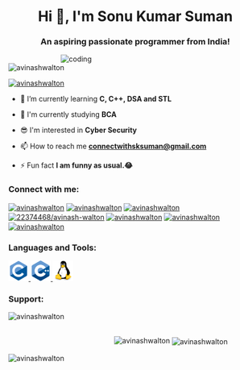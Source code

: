 <h1 align="center">Hi 👋, I'm Sonu Kumar Suman</h1>
<h3 align="center">An aspiring passionate programmer from India!</h3>

<img align="right" alt="coding" width="400" src="https://user-images.githubusercontent.com/55389276/140866485-8fb1c876-9a8f-4d6a-98dc-08c4981eaf70.gif">

<p align="left"> <img src="https://komarev.com/ghpvc/?username=avinashwalton&label=Profile%20views&color=0e75b6&style=flat" alt="avinashwalton" /> </p>

<p align="left"> <a href="https://twitter.com/avinashwalton" target="blank"><img src="https://img.shields.io/twitter/follow/avinashwalton?logo=twitter&style=for-the-badge" alt="avinashwalton" /></a> </p>

- 🌱 I’m currently learning **C, C++, DSA and STL**

- 🏫 I'm currently studying **BCA**
  
- 😎 I'm interested in **Cyber Security**

- 📫 How to reach me **connectwithsksuman@gmail.com**

- ⚡ Fun fact **I am funny as usual.😂**

<h3 align="left">Connect with me:</h3>
<p align="left">
<a href="https://dev.to/avinashwalton" target="blank"><img align="center" src="https://raw.githubusercontent.com/rahuldkjain/github-profile-readme-generator/master/src/images/icons/Social/devto.svg" alt="avinashwalton" height="30" width="40" /></a>
<a href="https://twitter.com/avinashwalton" target="blank"><img align="center" src="https://raw.githubusercontent.com/rahuldkjain/github-profile-readme-generator/master/src/images/icons/Social/twitter.svg" alt="avinashwalton" height="30" width="40" /></a>
<a href="https://linkedin.com/in/avinashwalton" target="blank"><img align="center" src="https://raw.githubusercontent.com/rahuldkjain/github-profile-readme-generator/master/src/images/icons/Social/linked-in-alt.svg" alt="avinashwalton" height="30" width="40" /></a>
<a href="https://stackoverflow.com/users/22374468/avinash-walton" target="blank"><img align="center" src="https://raw.githubusercontent.com/rahuldkjain/github-profile-readme-generator/master/src/images/icons/Social/stack-overflow.svg" alt="22374468/avinash-walton" height="30" width="40" /></a>
<a href="https://fb.com/avinashwalton" target="blank"><img align="center" src="https://raw.githubusercontent.com/rahuldkjain/github-profile-readme-generator/master/src/images/icons/Social/facebook.svg" alt="avinashwalton" height="30" width="40" /></a>
<a href="https://instagram.com/avinashwalton" target="blank"><img align="center" src="https://raw.githubusercontent.com/rahuldkjain/github-profile-readme-generator/master/src/images/icons/Social/instagram.svg" alt="avinashwalton" height="30" width="40" /></a>
<a href="https://www.youtube.com/c/avinashwalton" target="blank"><img align="center" src="https://raw.githubusercontent.com/rahuldkjain/github-profile-readme-generator/master/src/images/icons/Social/youtube.svg" alt="avinashwalton" height="30" width="40" /></a>

</p>

<h3 align="left">Languages and Tools:</h3>
<p align="left"> <a href="https://www.cprogramming.com/" target="_blank" rel="noreferrer"> <img src="https://raw.githubusercontent.com/devicons/devicon/master/icons/c/c-original.svg" alt="c" width="40" height="40"/> </a> <a href="https://www.w3schools.com/cpp/" target="_blank" rel="noreferrer"> <img src="https://raw.githubusercontent.com/devicons/devicon/master/icons/cplusplus/cplusplus-original.svg" alt="cplusplus" width="40" height="40"/> </a> <a href="https://www.linux.org/" target="_blank" rel="noreferrer"> <img src="https://raw.githubusercontent.com/devicons/devicon/master/icons/linux/linux-original.svg" alt="linux" width="40" height="40"/> </a> </p>

<h3 align="left">Support:</h3>
<p><a href="https://www.buymeacoffee.com/avinashwalton"> <img align="left" src="https://cdn.buymeacoffee.com/buttons/v2/default-yellow.png" height="50" width="210" alt="avinashwalton" /></a></p><br><br>

<p><img align="left" src="https://github-readme-stats.vercel.app/api/top-langs?username=avinashwalton&show_icons=true&locale=en&layout=compact" alt="avinashwalton" /></p>

<p>&nbsp;<img align="center" src="https://github-readme-stats.vercel.app/api?username=avinashwalton&show_icons=true&locale=en" alt="avinashwalton" /></p>

<p><img align="center" src="https://github-readme-streak-stats.herokuapp.com/?user=avinashwalton&" alt="avinashwalton" /></p>
